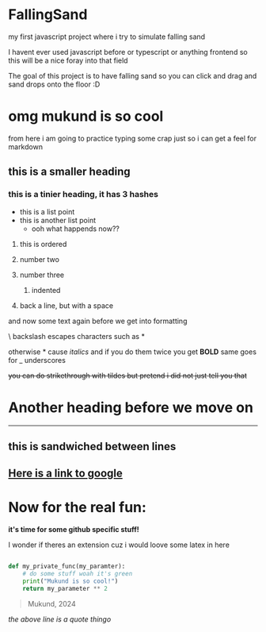 # FallingSand
my first javascript project where i try to simulate falling sand


I havent ever used javascript before or typescript or anything frontend so this will be a nice foray into that field

The goal of this project is to have falling sand so you can click and drag and sand drops onto the floor :D

# omg mukund is so cool

from here i am going to practice typing some crap just so i can get a feel for markdown

## this is a smaller heading

### this is a tinier heading, it has 3 hashes

* this is a list point
* this is another list point
    * ooh what happends now??

1. this is ordered
1. number two
1. number three
    1. indented

1. back a line, but with a space

and now some text again before we get into formatting

\\ backslash escapes characters such as \*

otherwise \* cause *italics* and if you do them twice you get **BOLD**
same goes for \_ underscores

~~you can do strikethrough with tildes but pretend i did not just tell you that~~

# Another heading before we move on
---
this is sandwiched between lines
---

[Here is a link to google](https://google.com.au "This is a link to google but the title!")
---

<!-- This is a comment that you dont get to see! -->

# Now for the real fun:

__it's time for some github specific stuff!__

I wonder if theres an extension cuz i would loove some latex in here

```python

def my_private_func(my_paramter):
    # do some stuff woah it's green
    print("Mukund is so cool!")
    return my_parameter ** 2
```

> Mukund, 2024

*the above line is a quote thingo*